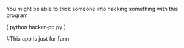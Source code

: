 You might be able to trick someone into hacking something with this program 
 
[ python hacker-pc.py ]

#This app is just for funn
